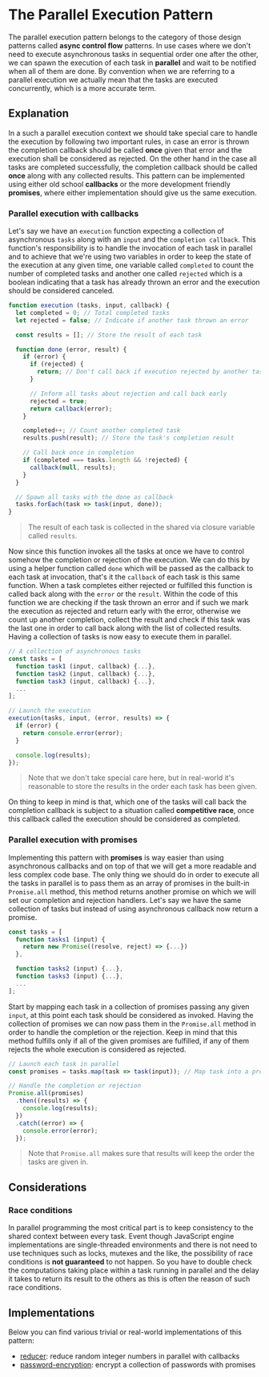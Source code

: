 # The Parallel Execution Pattern #

The parallel execution pattern belongs to the category of those design patterns called **async control flow** patterns. In use cases where we don't need to execute asynchronous tasks in sequential order one after the other, we can spawn the execution of each task in **parallel** and wait to be notified when all of them are done. By convention when we are referring to a parallel execution we actually mean that the tasks are executed concurrently, which is a more accurate term.

## Explanation ##

In a such a parallel execution context we should take special care to handle the execution by following two important rules, in case an error is thrown the completion callback should be called **once** given that error and the execution shall be considered as rejected. On the other hand in the case all tasks are completed successfully, the completion callback should be called **once** along with any collected results. This pattern can be implemented using either old school **callbacks** or the more development friendly **promises**, where either implementation should give us the same execution.

### Parallel execution with callbacks ###

Let's say we have an `execution` function expecting a collection of asynchronous `tasks` along with an `input` and the `completion callback`. This function's responsibility is to handle the invocation of each task in parallel and to achieve that we're using two variables in order to keep the state of the execution at any given time, one variable called `completed` to count the number of completed tasks and another one called `rejected` which is a boolean indicating that a task has already thrown an error and the execution should be considered canceled.

```javascript
function execution (tasks, input, callback) {
  let completed = 0; // Total completed tasks
  let rejected = false; // Indicate if another task thrown an error

  const results = []; // Store the result of each task

  function done (error, result) {
    if (error) {
      if (rejected) {
        return; // Don't call back if execution rejected by another task
      }

      // Inform all tasks about rejection and call back early
      rejected = true;
      return callback(error);
    }

    completed++; // Count another completed task
    results.push(result); // Store the task's completion result

    // Call back once in completion
    if (completed === tasks.length && !rejected) {
      callback(null, results);
    }
  }

  // Spawn all tasks with the done as callback
  tasks.forEach(task => task(input, done));
}
```

> The result of each task is collected in the shared via closure variable called `results`.

Now since this function invokes all the tasks at once we have to control somehow the completion or rejection of the execution. We can do this by using a helper function called `done` which will be passed as the callback to each task at invocation, that's it the `callback` of each task is this same function. When a task completes either rejected or fulfilled this function is called back along with the `error` or the `result`. Within the code of this function we are checking if the task thrown an error and if such we mark the execution as rejected and return early with the error, otherwise we count up another completion, collect the result and check if this task was the last one in order to call back along with the list of collected results. Having a collection of tasks is now easy to execute them in parallel.

```javascript
// A collection of asynchronous tasks
const tasks = [
  function task1 (input, callback) {...},
  function task2 (input, callback) {...},
  function task3 (input, callback) {...},
  ...
];

// Launch the execution
execution(tasks, input, (error, results) => {
  if (error) {
    return console.error(error);
  }

  console.log(results);
});
```

> Note that we don't take special care here, but in real-world it's reasonable to store the results in the order each task has been given.

On thing to keep in mind is that, which one of the tasks will call back the completion callback is subject to a situation called **competitive race**, once this callback called the execution should be considered as completed.

### Parallel execution with promises ###

Implementing this pattern with **promises** is way easier than using asynchronous callbacks and on top of that we will get a more readable and less complex code base. The only thing we should do in order to execute all the tasks in parallel is to pass them as an array of promises in the built-in `Promise.all` method, this method returns another promise on which we will set our completion and rejection handlers. Let's say we have the same collection of tasks but instead of using asynchronous callback now return a promise.

```javascript
const tasks = [
  function tasks1 (input) {
    return new Promise((resolve, reject) => {...})
  },

  function tasks2 (input) {...},
  function tasks3 (input) {...},
  ...
];
```

Start by mapping each task in a collection of promises passing any given `input`, at this point each task should be considered as invoked. Having the collection of promises we can now pass them in the `Promise.all` method in order to handle the completion or the rejection. Keep in mind that this method fulfills only if all of the given promises are fulfilled, if any of them rejects the whole execution is considered as rejected.

```javascript
// Launch each task in parallel
const promises = tasks.map(task => task(input)); // Map task into a promise

// Handle the completion or rejection
Promise.all(promises)
  .then((results) => {
    console.log(results);
  })
  .catch((error) => {
    console.error(error);
  });
```

> Note that `Promise.all` makes sure that results will keep the order the tasks are given in.

## Considerations ##

### Race conditions ###

In parallel programming the most critical part is to keep consistency to the shared context between every task. Event though JavaScript engine implementations are single-threaded environments and there is not need to use techniques such as locks, mutexes and the like, the possibility of race conditions is **not guaranteed** to not happen. So you have to double check the computations taking place within a task running in parallel and the delay it takes to return its result to the others as this is often the reason of such race conditions.

## Implementations ##

Below you can find various trivial or real-world implementations of this pattern:

* [reducer](reducer.js): reduce random integer numbers in parallel with callbacks
* [password-encryption](password-encryption.js): encrypt a collection of passwords with promises